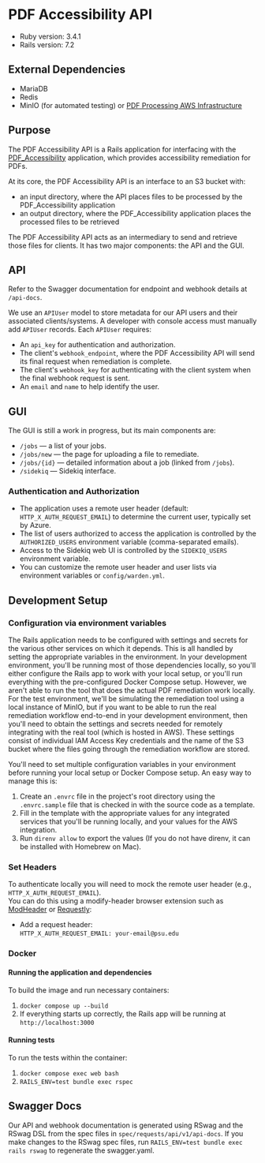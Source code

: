 # PDF Accessibility API

* Ruby version: 3.4.1
* Rails version: 7.2

## External Dependencies
- MariaDB
- Redis
- MinIO (for automated testing) or [PDF Processing AWS Infrastructure](https://github.com/psu-libraries/PDF_Accessibility)

## Purpose

The PDF Accessibility API is a Rails application for interfacing with the [PDF_Accessibility](https://github.com/psu-libraries/PDF_Accessibility) application, which provides accessibility remediation for PDFs.

At its core, the PDF Accessibility API is an interface to an S3 bucket with:
- an input directory, where the API places files to be processed by the PDF_Accessibility application
- an output directory, where the PDF_Accessibility application places the processed files to be retrieved

The PDF Accessibility API acts as an intermediary to send and retrieve those files for clients. It has two major components: the API and the GUI.

## API

Refer to the Swagger documentation for endpoint and webhook details at `/api-docs`.

We use an `APIUser` model to store metadata for our API users and their associated clients/systems. A developer with console access must manually add `APIUser` records. Each `APIUser` requires:

- An `api_key` for authentication and authorization.
- The client's `webhook_endpoint`, where the PDF Accessibility API will send its final request when remediation is complete.
- The client's `webhook_key` for authenticating with the client system when the final webhook request is sent.
- An `email` and `name` to help identify the user.

## GUI

The GUI is still a work in progress, but its main components are:

- `/jobs` — a list of your jobs.
- `/jobs/new` — the page for uploading a file to remediate.
- `/jobs/{id}` — detailed information about a job (linked from `/jobs`).
- `/sidekiq` — Sidekiq interface.

### Authentication and Authorization

- The application uses a remote user header (default: `HTTP_X_AUTH_REQUEST_EMAIL`) to determine the current user, typically set by Azure.
- The list of users authorized to access the application is controlled by the `AUTHORIZED_USERS` environment variable (comma-separated emails).
- Access to the Sidekiq web UI is controlled by the `SIDEKIQ_USERS` environment variable.
- You can customize the remote user header and user lists via environment variables or `config/warden.yml`.

## Development Setup

### Configuration via environment variables
The Rails application needs to be configured with settings and secrets for the various other services on which it depends. This is all handled by setting the appropriate variables in the environment. In your development environment, you'll be running most of those dependencies locally, so you'll either configure the Rails app to work with your local setup, or you'll run everything with the pre-configured Docker Compose setup. However, we aren't able to run the tool that does the actual PDF remediation work locally. For the test environment, we'll be simulating the remediation tool using a local instance of MinIO, but if you want to be able to run the real remediation workflow end-to-end in your development environment, then you'll need to obtain the settings and secrets needed for remotely integrating with the real tool (which is hosted in AWS). These settings consist of individual IAM Access Key credentials and the name of the S3 bucket where the files going through the remediation workflow are stored.

You'll need to set multiple configuration variables in your environment before running your local setup or Docker Compose setup.  An easy way to manage this is:
1. Create an `.envrc` file in the project's root directory using the `.envrc.sample` file that is checked in with the source code as a template.
2. Fill in the template with the appropriate values for any integrated services that you'll be running locally, and your values for the AWS integration.
3. Run `direnv allow` to export the values (If you do not have direnv, it can be installed with Homebrew on Mac).

### Set Headers

To authenticate locally you will need to mock the remote user header (e.g., `HTTP_X_AUTH_REQUEST_EMAIL`).  
You can do this using a modify-header browser extension such as [ModHeader](https://modheader.com/) or [Requestly](https://requestly.io/):

- Add a request header:  
  `HTTP_X_AUTH_REQUEST_EMAIL: your-email@psu.edu`

### Docker

#### Running the application and dependencies
To build the image and run necessary containers:

 1. `docker compose up --build`
 2. If everything starts up correctly, the Rails app will be running at `http://localhost:3000`

#### Running tests
To run the tests within the container:
1. `docker compose exec web bash`
2. `RAILS_ENV=test bundle exec rspec`


## Swagger Docs

Our API and webhook documentation is generated using RSwag and the RSwag DSL from the spec files in `spec/requests/api/v1/api-docs`.  If you make changes to the RSwag spec files, run `RAILS_ENV=test bundle exec rails rswag` to regenerate the swagger.yaml.
